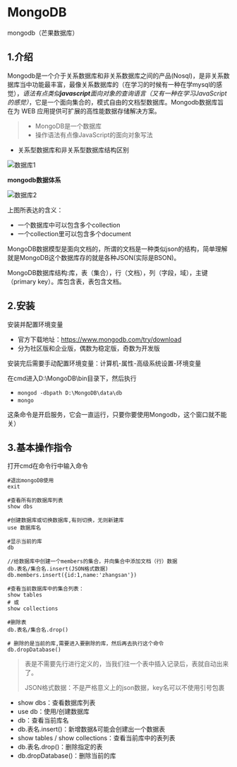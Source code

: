 # MongoDB

mongodb（芒果数据库）

## 1.介绍

Mongodb是一个介于关系数据库和非关系数据库之间的产品(Nosql)，是非关系数据库当中功能最丰富，最像关系数据库的（在学习的时候有一种在学mysql的感觉），*语法有点类似**javascript**面向对象的查询语言（又有一种在学习JavaScript的感觉）*，它是一个面向集合的，模式自由的文档型数据库。Mongodb数据库旨在为 WEB 应用提供可扩展的高性能数据存储解决方案。

> - MongoDB是一个数据库
> - 操作语法有点像JavaScript的面向对象写法

- 关系型数据库和非关系型数据库结构区别

![数据库1](D:\user\Desktop\scripthqs\assets\node\数据库1.png)

**mongodb数据体系**

![数据库2](D:\user\Desktop\scripthqs\assets\node\数据库2.png)

上图所表达的含义：

- 一个数据库中可以包含多个collection
- 一个collection里可以包含多个document

MongoDB数据模型是面向文档的，所谓的文档是一种类似json的结构，简单理解就是MongoDB这个数据库存的就是各种JSON(实际是BSON)。

MongoDB数据库结构:库，表（集合），行（文档），列（字段，域），主键（primary key）。库包含表，表包含文档。

## 2.安装

安装并配置环境变量

- 官方下载地址：https://www.mongodb.com/try/download
- 分为社区版和企业版，偶数为稳定版，奇数为开发版

安装完后需要手动配置环境变量：计算机-属性-高级系统设置-环境变量

在cmd进入D:\MongoDB\bin目录下，然后执行

- `mongod -dbpath D:\MongoDB\data\db`
- `mongo`

这条命令是开启服务，它会一直运行，只要你要使用Mongodb，这个窗口就不能关）

## 3.基本操作指令

打开cmd在命令行中输入命令

```
#退出mongoDB使用
exit

#查看所有的数据库列表
show dbs

#创建数据库或切换数据库,有则切换，无则新建库
use 数据库名

#显示当前的库
db

//给数据库中创建一个members的集合，并向集合中添加文档（行）数据
db.表名/集合名.insert(JSON格式数据)
db.members.insert({id:1,name:'zhangsan'})

#查看当前数据库中的集合列表：
show tables
# 或
show collections

#删除表
db.表名/集合名.drop()

# 删除的是当前的库,需要进入要删除的库，然后再去执行这个命令
db.dropDatabase()
```

> 表是不需要先行进行定义的，当我们往一个表中插入记录后，表就自动出来了。
>
> JSON格式数据：不是严格意义上的json数据，key名可以不使用引号包裹

- show dbs：查看数据库列表
- use db：使用/创建数据库
- db：查看当前库名
- db.表名.insert()：新增数据&可能会创建出一个数据表
- show tables / show collections：查看当前库中的表列表
- db.表名.drop()：删除指定的表
- db.dropDatabase()：删除当前的库

